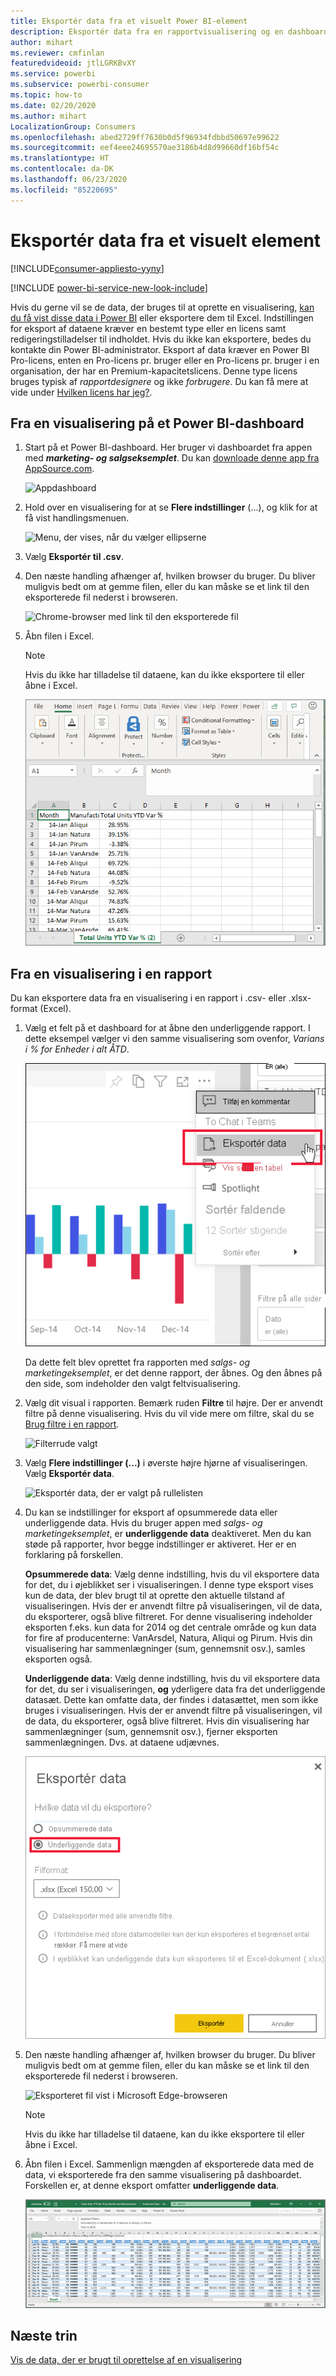```yaml
---
title: Eksportér data fra et visuelt Power BI-element
description: Eksportér data fra en rapportvisualisering og en dashboardvisualisering, og få dem vist i Excel.
author: mihart
ms.reviewer: cmfinlan
featuredvideoid: jtlLGRKBvXY
ms.service: powerbi
ms.subservice: powerbi-consumer
ms.topic: how-to
ms.date: 02/20/2020
ms.author: mihart
LocalizationGroup: Consumers
ms.openlocfilehash: abed2729ff7630b0d5f96934fdbbd50697e99622
ms.sourcegitcommit: eef4eee24695570ae3186b4d8d99660df16bf54c
ms.translationtype: HT
ms.contentlocale: da-DK
ms.lasthandoff: 06/23/2020
ms.locfileid: "85220695"
---
```

# <a name="export-data-from-a-visual"></a>Eksportér data fra et visuelt element

[!INCLUDE[consumer-appliesto-yyny](../includes/consumer-appliesto-yyny.md)]

[!INCLUDE [power-bi-service-new-look-include](../includes/power-bi-service-new-look-include.md)]

Hvis du gerne vil se de data, der bruges til at oprette en visualisering, [kan du få vist disse data i Power BI](end-user-show-data.md) eller eksportere dem til Excel. Indstillingen for eksport af dataene kræver en bestemt type eller en licens samt redigeringstilladelser til indholdet. Hvis du ikke kan eksportere, bedes du kontakte din Power BI-administrator. Eksport af data kræver en Power BI Pro-licens, enten en Pro-licens pr. bruger eller en Pro-licens pr. bruger i en organisation, der har en Premium-kapacitetslicens. Denne type licens bruges typisk af *rapportdesignere* og ikke *forbrugere*. Du kan få mere at vide under [Hvilken licens har jeg?](end-user-license.md).


## <a name="from-a-visual-on-a-power-bi-dashboard"></a>Fra en visualisering på et Power BI-dashboard

1. Start på et Power BI-dashboard. Her bruger vi dashboardet fra appen med ***marketing- og salgseksemplet***. Du kan [downloade denne app fra AppSource.com](https://appsource.microsoft.com/en-us/product/power-bi/microsoft-retail-analysis-sample.salesandmarketingsample
).

    ![Appdashboard](media/end-user-export/power-bi-dashboards.png)

2. Hold over en visualisering for at se **Flere indstillinger** (...), og klik for at få vist handlingsmenuen.

    ![Menu, der vises, når du vælger ellipserne](media/end-user-export/power-bi-options-menu.png)

3. Vælg **Eksportér til .csv**.

4. Den næste handling afhænger af, hvilken browser du bruger. Du bliver muligvis bedt om at gemme filen, eller du kan måske se et link til den eksporterede fil nederst i browseren. 

    ![Chrome-browser med link til den eksporterede fil](media/end-user-export/power-bi-dashboard-exports.png)

5. Åbn filen i Excel. 

    > [!NOTE]
    > Hvis du ikke har tilladelse til dataene, kan du ikke eksportere til eller åbne i Excel.  

    ![Enheder i alt ÅTD i Excel](media/end-user-export/power-bi-excel.png)


## <a name="from-a-visual-in-a-report"></a>Fra en visualisering i en rapport
Du kan eksportere data fra en visualisering i en rapport i .csv- eller .xlsx-format (Excel). 

1. Vælg et felt på et dashboard for at åbne den underliggende rapport.  I dette eksempel vælger vi den samme visualisering som ovenfor, *Varians i % for Enheder i alt ÅTD*. 

    ![Fremhævet dashboardfelt](media/end-user-export/power-bi-export-reports.png)

    Da dette felt blev oprettet fra rapporten med *salgs- og marketingeksemplet*, er det denne rapport, der åbnes. Og den åbnes på den side, som indeholder den valgt feltvisualisering. 

2. Vælg dit visual i rapporten. Bemærk ruden **Filtre** til højre. Der er anvendt filtre på denne visualisering. Hvis du vil vide mere om filtre, skal du se [Brug filtre i en rapport](end-user-report-filter.md).

    ![Filterrude valgt](media/end-user-export/power-bi-export-filter.png)


3. Vælg **Flere indstillinger (...)** i øverste højre hjørne af visualiseringen. Vælg **Eksportér data**.

    ![Eksportér data, der er valgt på rullelisten](media/end-user-export/power-bi-export-report.png)

4. Du kan se indstillinger for eksport af opsummerede data eller underliggende data. Hvis du bruger appen med *salgs- og marketingeksemplet*, er **underliggende data** deaktiveret. Men du kan støde på rapporter, hvor begge indstillinger er aktiveret. Her er en forklaring på forskellen.

    **Opsummerede data**: Vælg denne indstilling, hvis du vil eksportere data for det, du i øjeblikket ser i visualiseringen.  I denne type eksport vises kun de data, der blev brugt til at oprette den aktuelle tilstand af visualiseringen. Hvis der er anvendt filtre på visualiseringen, vil de data, du eksporterer, også blive filtreret. For denne visualisering indeholder eksporten f.eks. kun data for 2014 og det centrale område og kun data for fire af producenterne: VanArsdel, Natura, Aliqui og Pirum. Hvis din visualisering har sammenlægninger (sum, gennemsnit osv.), samles eksporten også. 
  

    **Underliggende data**: Vælg denne indstilling, hvis du vil eksportere data for det, du ser i visualiseringen, **og** yderligere data fra det underliggende datasæt.  Dette kan omfatte data, der findes i datasættet, men som ikke bruges i visualiseringen. Hvis der er anvendt filtre på visualiseringen, vil de data, du eksporterer, også blive filtreret.  Hvis din visualisering har sammenlægninger (sum, gennemsnit osv.), fjerner eksporten sammenlægningen. Dvs. at dataene udjævnes. 

    ![Menu, hvor du vælger underliggende eller opsummerede data](media/end-user-export/power-bi-export-underlying.png)

5. Den næste handling afhænger af, hvilken browser du bruger. Du bliver muligvis bedt om at gemme filen, eller du kan måske se et link til den eksporterede fil nederst i browseren. 

    ![Eksporteret fil vist i Microsoft Edge-browseren](media/end-user-export/power-bi-export-edge-browser.png)

    > [!NOTE]
    > Hvis du ikke har tilladelse til dataene, kan du ikke eksportere til eller åbne i Excel.  


6. Åbn filen i Excel. Sammenlign mængden af eksporterede data med de data, vi eksporterede fra den samme visualisering på dashboardet. Forskellen er, at denne eksport omfatter **underliggende data**. 

    ![Excel-eksempel](media/end-user-export/power-bi-underlying.png)

## <a name="next-steps"></a>Næste trin

[Vis de data, der er brugt til oprettelse af en visualisering](end-user-show-data.md)